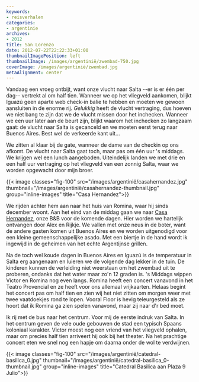 ```yaml
---
keywords:
- reisverhalen
categories:
- argentinie
archives:
- 2012
title: San Lorenzo
date: 2012-07-22T22:22:33+01:00
thumbnailImagePosition: left
thumbnailImage: /images/argentinië/zwembad-750.jpg
coverImage: /images/argentinië/zwembad.jpg
metaAlignment: center
---
```


Vandaag een vroeg ontbijt, want onze vlucht naar Salta --er is er één per dag--
vertrekt al om half tien. Wanneer we op het vliegveld aankomen, blijkt Iguazú
geen aparte web check-in balie te hebben en moeten we gewoon aansluiten in de
enorme rij. <i>Gelukkig</i> heeft de vlucht vertraging, dus hoeven we niet bang
te zijn dat we de vlucht missen door het inchecken. Wanneer we een uur later
aan de beurt zijn, blijkt waarom het inchecken zo langzaam gaat: de vlucht naar
Salta is gecanceld en we moeten eerst terug naar Buenos Aires. Best wel de
verkeerde kant uit...


We zitten al klaar bij de gate, wanneer de dame van de checkin op ons afkomt.
De vlucht naar Salta gaat toch, maar pas om één uur 's middags. We krijgen wel
een lunch aangeboden. Uiteindelijk landen we met drie en een half uur
vertraging op het vliegveld van een zonnig Salta, waar we worden opgewacht door
mijn broer.

{{< image classes="fig-100" src="/images/argentinië/casahernandez.jpg" thumbnail="/images/argentinië/casahernandez-thumbnail.jpg" group="inline-images" title="Casa Hernandez">}}

We rijden achter hem aan naar het huis van Romina, waar hij sinds december
woont. Aan het eind van de middag gaan we naar <a
href="http://www.lacasahernandez.com.ar/">Casa Hernandez</a>, onze <span
class="term" title="Bed and Breakfast">B&amp;B</span> voor de komende dagen.
Hier worden we hartelijk ontvangen door Alex en Rijkje. We vallen met onze neus
in de boter, want de andere gasten komen uit Buenos Aires en we worden
uitgenodigd voor een kleine gemeenschappelijke <span class="term"
title="BBQ">asado</span>. Met een biertje in de hand wordt ik ingewijd in de
geheimen van het echte Argentijnse grillen.

Na de toch wel koude dagen in Buenos Aires en Iguazú is de temperatuur in Salta
erg aangenaam en luieren we de volgende dag lekker in de tuin. De kinderen
kunnen de verleiding niet weerstaan om het zwembad uit te proberen, ondanks dat
het water maar zo'n 12 graden is. 's Middags wippen Victor en Romina nog even
langs. Romina heeft een concert vanavond in het Teatro Provencial en ze heeft
voor ons allemaal vrijkaarten. Helaas begint het concert pas om half tien en
zien wij het niet zitten om morgen weer met twee vaatdoekjes rond te lopen.
Vooral Floor is hevig teleurgesteld als ze hoort dat ik Romina ga zien spelen
vanavond, maar zij naar d'r bed moet.

Ik rij met de bus naar het centrum. Voor mij de eerste indruk van Salta. In het
centrum geven de vele oude gebouwen de stad een typisch Spaans koloniaal
karakter. Victor moest nog een vriend van het vliegveld ophalen, maar om
precies half tien arriveert hij ook bij het theater. Na het prachtige concert
eten we snel nog een hapje om daarna onder de wol te verdwijnen.

{{< image classes="fig-100" src="/images/argentinië/catedral-basilica_0.jpg" thumbnail="/images/argentinië/catedral-basilica_0-thumbnail.jpg" group="inline-images" title="Catedral Basilica aan Plaza 9 Julio">}}
